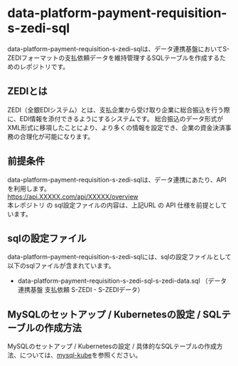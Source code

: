 # data-platform-payment-requisition-s-zedi-sql 
data-platform-payment-requisition-s-zedi-sqlは、データ連携基盤においてS-ZEDIフォーマットの支払依頼データを維持管理するSQLテーブルを作成するためのレポジトリです。  

## ZEDIとは
ZEDI（全銀EDIシステム）とは、支払企業から受け取り企業に総合振込を行う際に、EDI情報を添付できるようにするシステムです。
総合振込のデータ形式がXML形式に移項したことにより、より多くの情報を設定でき、企業の資金決済事務の合理化が可能になります。

## 前提条件  
data-platform-payment-requisition-s-zedi-sqlは、データ連携にあたり、API を利用します。  
https://api.XXXXX.com/api/XXXXX/overview  
本レポジトリ の sql設定ファイルの内容は、上記URL の API 仕様を前提としています。  

## sqlの設定ファイル
data-platform-payment-requisition-s-zedi-sqlには、sqlの設定ファイルとして以下のsqlファイルが含まれています。

* data-platform-payment-requisition-s-zedi-sql-s-zedi-data.sql （データ連携基盤 支払依頼 S-ZEDI - S-ZEDIデータ）

## MySQLのセットアップ / Kubernetesの設定 / SQLテーブルの作成方法
MySQLのセットアップ / Kubernetesの設定 / 具体的なSQLテーブルの作成方法、については、[mysql-kube](https://github.com/latonaio/mysql-kube)を参照ください。
